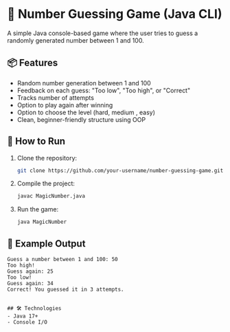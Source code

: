 # 🎯 Number Guessing Game (Java CLI)

A simple Java console-based game where the user tries to guess a randomly generated number between 1 and 100.

## 📦 Features
- Random number generation between 1 and 100
- Feedback on each guess: "Too low", "Too high", or "Correct"
- Tracks number of attempts
- Option to play again after winning
- Option to choose the level (hard, medium , easy)
- Clean, beginner-friendly structure using OOP

## 🚀 How to Run
1. Clone the repository:
   ```bash
   git clone https://github.com/your-username/number-guessing-game.git
   ```
2. Compile the project:
   ```bash
   javac MagicNumber.java
   ```
3. Run the game:
   ```bash
   java MagicNumber
   ```

## 🧠 Example Output
```
Guess a number between 1 and 100: 50
Too high!
Guess again: 25
Too low!
Guess again: 34
Correct! You guessed it in 3 attempts.


## 🛠️ Technologies
- Java 17+
- Console I/O
